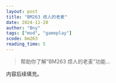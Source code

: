 ```yaml
---
layout: post
title: "BM263 烦人的老麦"
date: 2024-11-20
author: "Bny"
tags: ["mod", "gameplay"]
scode: bm263
reading_time: 5
---
```


> 帮助你了解“BM263 烦人的老麦”功能...

内容后续填充。
